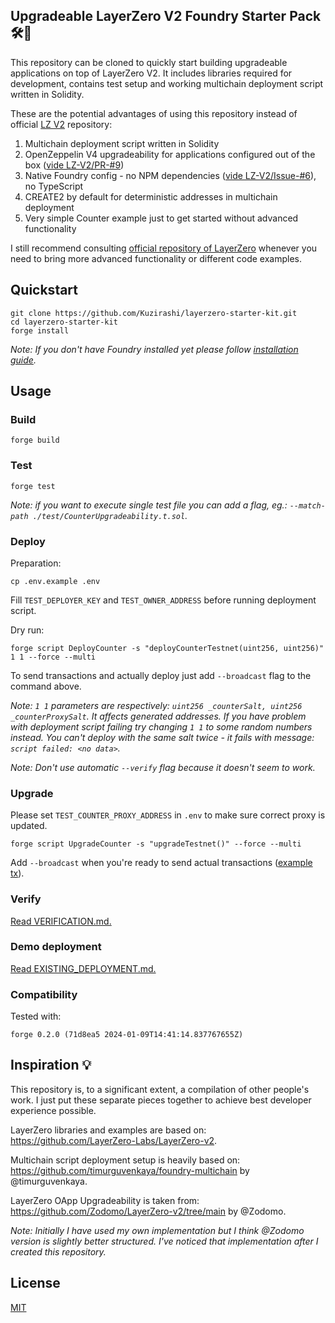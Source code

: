 ## Upgradeable LayerZero V2 Foundry Starter Pack 🛠️🚀

This repository can be cloned to quickly start building upgradeable applications on top of LayerZero V2. It includes libraries required for development, contains test setup and working multichain deployment script written in Solidity.

These are the potential advantages of using this repository instead of official [LZ V2](https://github.com/LayerZero-Labs/LayerZero-v2) repository:
1. Multichain deployment script written in Solidity
2. OpenZeppelin V4 upgradeability for applications configured out of the box ([vide LZ-V2/PR-#9](https://github.com/LayerZero-Labs/LayerZero-v2/pull/9))
3. Native Foundry config - no NPM dependencies ([vide LZ-V2/Issue-#6](https://github.com/LayerZero-Labs/LayerZero-v2/issues/6)), no TypeScript
4. CREATE2 by default for deterministic addresses in multichain deployment
5. Very simple Counter example just to get started without advanced functionality

I still recommend consulting [official repository of LayerZero](https://github.com/LayerZero-Labs/LayerZero-v2) whenever you need to bring more advanced functionality or different code examples.

## Quickstart

```
git clone https://github.com/Kuzirashi/layerzero-starter-kit.git
cd layerzero-starter-kit
forge install
```

*Note: If you don't have Foundry installed yet please follow [installation guide](https://book.getfoundry.sh/getting-started/installation).*

## Usage

### Build

```shell
forge build
```

### Test

```shell
forge test
```

*Note: if you want to execute single test file you can add a flag, eg.: `--match-path ./test/CounterUpgradeability.t.sol`.*

### Deploy

Preparation:
```
cp .env.example .env
```

Fill `TEST_DEPLOYER_KEY` and `TEST_OWNER_ADDRESS` before running deployment script.

Dry run:

```shell
forge script DeployCounter -s "deployCounterTestnet(uint256, uint256)" 1 1 --force --multi
```

To send transactions and actually deploy just add `--broadcast` flag to the command above.

*Note: `1 1` parameters are respectively: `uint256 _counterSalt, uint256 _counterProxySalt`. It affects generated addresses. If you have problem with deployment script failing try changing `1 1` to some random numbers instead. You can't deploy with the same salt twice - it fails with message: `script failed: <no data>`.*

*Note: Don't use automatic `--verify` flag because it doesn't seem to work.*

### Upgrade

Please set `TEST_COUNTER_PROXY_ADDRESS` in `.env` to make sure correct proxy is updated.

```
forge script UpgradeCounter -s "upgradeTestnet()" --force --multi
```

Add `--broadcast` when you're ready to send actual transactions ([example tx](https://sepolia.etherscan.io/tx/0xea00205afe187a984676c68e50d59b5493be72cd1204a7e424ffccdc7c80e1fa)).

### Verify

[Read VERIFICATION.md.](./VERIFICATION.md)

### Demo deployment

[Read EXISTING_DEPLOYMENT.md.](./EXISTING_DEPLOYMENT.md)

### Compatibility

Tested with:
```
forge 0.2.0 (71d8ea5 2024-01-09T14:41:14.837767655Z)
```

## Inspiration 💡

This repository is, to a significant extent, a compilation of other people's work. I just put these separate pieces together to achieve best developer experience possible.

LayerZero libraries and examples are based on: https://github.com/LayerZero-Labs/LayerZero-v2.

Multichain script deployment setup is heavily based on: https://github.com/timurguvenkaya/foundry-multichain by @timurguvenkaya.

LayerZero OApp Upgradeability is taken from: https://github.com/Zodomo/LayerZero-v2/tree/main by @Zodomo.

*Note: Initially I have used my own implementation but I think @Zodomo version is slightly better structured. I've noticed that implementation after I created this repository.*

## License

[MIT](./LICENSE.md)
